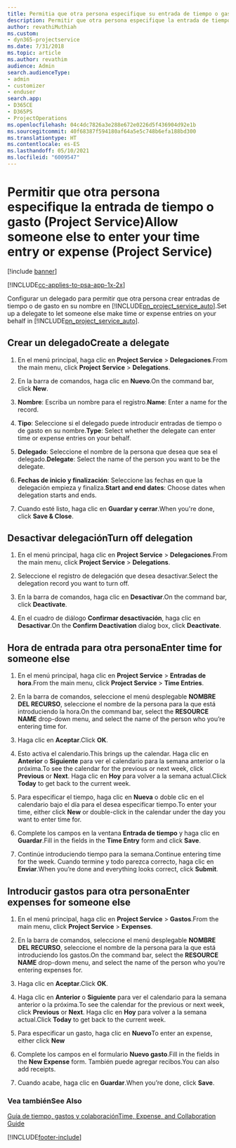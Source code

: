 ```yaml
---
title: Permitia que otra persona especifique su entrada de tiempo o gasto
description: Permitir que otra persona especifique la entrada de tiempo o gasto en Project Service
author: revathiMuthiah
ms.custom:
- dyn365-projectservice
ms.date: 7/31/2018
ms.topic: article
ms.author: revathim
audience: Admin
search.audienceType:
- admin
- customizer
- enduser
search.app:
- D365CE
- D365PS
- ProjectOperations
ms.openlocfilehash: 04c4dc7826a3e288e672e0226d5f436904d92e1b
ms.sourcegitcommit: 40f68387f594180af64a5e5c748b6efa188bd300
ms.translationtype: HT
ms.contentlocale: es-ES
ms.lasthandoff: 05/10/2021
ms.locfileid: "6009547"
---
```

# <a name="allow-someone-else-to-enter-your-time-entry-or-expense-project-service"></a><span data-ttu-id="a27f3-103">Permitir que otra persona especifique la entrada de tiempo o gasto (Project Service)</span><span class="sxs-lookup"><span data-stu-id="a27f3-103">Allow someone else to enter your time entry or expense (Project Service)</span></span>

[!include [banner](../includes/psa-now-project-operations.md)]

[!INCLUDE[cc-applies-to-psa-app-1x-2x](../includes/cc-applies-to-psa-app-1x-2x.md)]

<span data-ttu-id="a27f3-104">Configurar un delegado para permitir que otra persona crear entradas de tiempo o de gasto en su nombre en [!INCLUDE[pn_project_service_auto](../includes/pn-project-service-auto.md)].</span><span class="sxs-lookup"><span data-stu-id="a27f3-104">Set up a delegate to let someone else make time or expense entries on your behalf in [!INCLUDE[pn_project_service_auto](../includes/pn-project-service-auto.md)].</span></span>  
  
## <a name="create-a-delegate"></a><span data-ttu-id="a27f3-105">Crear un delegado</span><span class="sxs-lookup"><span data-stu-id="a27f3-105">Create a delegate</span></span>  
  
1.  <span data-ttu-id="a27f3-106">En el menú principal, haga clic en **Project Service** > **Delegaciones**.</span><span class="sxs-lookup"><span data-stu-id="a27f3-106">From the main menu, click **Project Service** > **Delegations**.</span></span>  
  
2.  <span data-ttu-id="a27f3-107">En la barra de comandos, haga clic en **Nuevo**.</span><span class="sxs-lookup"><span data-stu-id="a27f3-107">On the command bar, click **New**.</span></span>  
  
3. <span data-ttu-id="a27f3-108">**Nombre**: Escriba un nombre para el registro.</span><span class="sxs-lookup"><span data-stu-id="a27f3-108">**Name**: Enter a name for the record.</span></span>  
  
4. <span data-ttu-id="a27f3-109">**Tipo**: Seleccione si el delegado puede introducir entradas de tiempo o de gasto en su nombre.</span><span class="sxs-lookup"><span data-stu-id="a27f3-109">**Type**: Select whether the delegate can enter time or expense entries on your behalf.</span></span>  
  
5. <span data-ttu-id="a27f3-110">**Delegado**: Seleccione el nombre de la persona que desea que sea el delegado.</span><span class="sxs-lookup"><span data-stu-id="a27f3-110">**Delegate**: Select the name of the person you want to be the delegate.</span></span>  
  
6. <span data-ttu-id="a27f3-111">**Fechas de inicio y finalización**: Seleccione las fechas en que la delegación empieza y finaliza.</span><span class="sxs-lookup"><span data-stu-id="a27f3-111">**Start and end dates**: Choose dates when delegation starts and ends.</span></span>  
  
7.  <span data-ttu-id="a27f3-112">Cuando esté listo, haga clic en **Guardar y cerrar**.</span><span class="sxs-lookup"><span data-stu-id="a27f3-112">When you're done, click **Save & Close**.</span></span>  
  
## <a name="turn-off-delegation"></a><span data-ttu-id="a27f3-113">Desactivar delegación</span><span class="sxs-lookup"><span data-stu-id="a27f3-113">Turn off delegation</span></span>  
  
1.  <span data-ttu-id="a27f3-114">En el menú principal, haga clic en **Project Service** > **Delegaciones**.</span><span class="sxs-lookup"><span data-stu-id="a27f3-114">From the main menu, click **Project Service** > **Delegations**.</span></span>  
  
2.  <span data-ttu-id="a27f3-115">Seleccione el registro de delegación que desea desactivar.</span><span class="sxs-lookup"><span data-stu-id="a27f3-115">Select the delegation record you want to turn off.</span></span>  
  
3.  <span data-ttu-id="a27f3-116">En la barra de comandos, haga clic en **Desactivar**.</span><span class="sxs-lookup"><span data-stu-id="a27f3-116">On the command bar, click **Deactivate**.</span></span>  
  
4.  <span data-ttu-id="a27f3-117">En el cuadro de diálogo **Confirmar desactivación**, haga clic en **Desactivar**.</span><span class="sxs-lookup"><span data-stu-id="a27f3-117">On the **Confirm Deactivation** dialog box, click **Deactivate**.</span></span>  
  
## <a name="enter-time-for-someone-else"></a><span data-ttu-id="a27f3-118">Hora de entrada para otra persona</span><span class="sxs-lookup"><span data-stu-id="a27f3-118">Enter time for someone else</span></span>  
  
1.  <span data-ttu-id="a27f3-119">En el menú principal, haga clic en **Project Service** > **Entradas de hora**.</span><span class="sxs-lookup"><span data-stu-id="a27f3-119">From the main menu, click **Project Service** > **Time Entries**.</span></span>  
  
2.  <span data-ttu-id="a27f3-120">En la barra de comandos, seleccione el menú desplegable **NOMBRE DEL RECURSO**, seleccione el nombre de la persona para la que está introduciendo la hora.</span><span class="sxs-lookup"><span data-stu-id="a27f3-120">On the command bar, select the **RESOURCE NAME** drop-down menu, and select the name of the person who you’re entering time for.</span></span>  
  
3.  <span data-ttu-id="a27f3-121">Haga clic en **Aceptar**.</span><span class="sxs-lookup"><span data-stu-id="a27f3-121">Click **OK**.</span></span>  
  
4.  <span data-ttu-id="a27f3-122">Esto activa el calendario.</span><span class="sxs-lookup"><span data-stu-id="a27f3-122">This brings up the calendar.</span></span> <span data-ttu-id="a27f3-123">Haga clic en **Anterior** o **Siguiente** para ver el calendario para la semana anterior o la próxima.</span><span class="sxs-lookup"><span data-stu-id="a27f3-123">To see the calendar for the previous or next week, click **Previous** or **Next**.</span></span> <span data-ttu-id="a27f3-124">Haga clic en **Hoy** para volver a la semana actual.</span><span class="sxs-lookup"><span data-stu-id="a27f3-124">Click **Today** to get back to the current week.</span></span>  
  
5.  <span data-ttu-id="a27f3-125">Para especificar el tiempo, haga clic en **Nueva** o doble clic en el calendario bajo el día para el desea especificar tiempo.</span><span class="sxs-lookup"><span data-stu-id="a27f3-125">To enter your time, either click **New** or double-click in the calendar under the day you want to enter time for.</span></span>  
  
6.  <span data-ttu-id="a27f3-126">Complete los campos en la ventana **Entrada de tiempo** y haga clic en **Guardar**.</span><span class="sxs-lookup"><span data-stu-id="a27f3-126">Fill in the fields in the **Time Entry** form and click **Save**.</span></span>  
  
7.  <span data-ttu-id="a27f3-127">Continúe introduciendo tiempo para la semana.</span><span class="sxs-lookup"><span data-stu-id="a27f3-127">Continue entering time for the week.</span></span> <span data-ttu-id="a27f3-128">Cuando termine y todo parezca correcto, haga clic en **Enviar**.</span><span class="sxs-lookup"><span data-stu-id="a27f3-128">When you’re done and everything looks correct, click **Submit**.</span></span>  
  
## <a name="enter-expenses-for-someone-else"></a><span data-ttu-id="a27f3-129">Introducir gastos para otra persona</span><span class="sxs-lookup"><span data-stu-id="a27f3-129">Enter expenses for someone else</span></span>  
  
1.  <span data-ttu-id="a27f3-130">En el menú principal, haga clic en **Project Service** > **Gastos**.</span><span class="sxs-lookup"><span data-stu-id="a27f3-130">From the main menu, click **Project Service** > **Expenses**.</span></span>  
  
2.  <span data-ttu-id="a27f3-131">En la barra de comandos, seleccione el menú desplegable **NOMBRE DEL RECURSO**, seleccione el nombre de la persona para la que está introduciendo los gastos.</span><span class="sxs-lookup"><span data-stu-id="a27f3-131">On the command bar, select the **RESOURCE NAME** drop-down menu, and select the name of the person who you’re entering expenses for.</span></span>  
  
3.  <span data-ttu-id="a27f3-132">Haga clic en **Aceptar**.</span><span class="sxs-lookup"><span data-stu-id="a27f3-132">Click **OK**.</span></span>  
  
4.  <span data-ttu-id="a27f3-133">Haga clic en **Anterior** o **Siguiente** para ver el calendario para la semana anterior o la próxima.</span><span class="sxs-lookup"><span data-stu-id="a27f3-133">To see the calendar for the previous or next week, click **Previous** or **Next**.</span></span> <span data-ttu-id="a27f3-134">Haga clic en **Hoy** para volver a la semana actual.</span><span class="sxs-lookup"><span data-stu-id="a27f3-134">Click **Today** to get back to the current week.</span></span>  
  
5.  <span data-ttu-id="a27f3-135">Para especificar un gasto, haga clic en **Nuevo**</span><span class="sxs-lookup"><span data-stu-id="a27f3-135">To enter an expense, either click **New**</span></span>  
  
6.  <span data-ttu-id="a27f3-136">Complete los campos en el formulario **Nuevo gasto**.</span><span class="sxs-lookup"><span data-stu-id="a27f3-136">Fill in the fields in the **New Expense** form.</span></span> <span data-ttu-id="a27f3-137">También puede agregar recibos.</span><span class="sxs-lookup"><span data-stu-id="a27f3-137">You can also add receipts.</span></span>  
  
7.  <span data-ttu-id="a27f3-138">Cuando acabe, haga clic en **Guardar**.</span><span class="sxs-lookup"><span data-stu-id="a27f3-138">When you’re done, click **Save**.</span></span>  
  
### <a name="see-also"></a><span data-ttu-id="a27f3-139">Vea también</span><span class="sxs-lookup"><span data-stu-id="a27f3-139">See Also</span></span>  
 [<span data-ttu-id="a27f3-140">Guía de tiempo, gastos y colaboración</span><span class="sxs-lookup"><span data-stu-id="a27f3-140">Time, Expense, and Collaboration Guide</span></span>](../psa/time-expense-collaboration-guide.md)


[!INCLUDE[footer-include](../includes/footer-banner.md)]